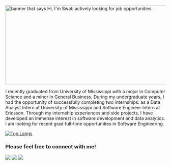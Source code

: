 <img src="https://raw.githack.com/sadhika7/sadhika7.github.io/master/header-banner.png" alt="banner that says Hi, I'm Swati actively looking for job opportunities" height="250" width="800">

I recently graduated from University of Mississippi with a mojor in Computer Science and a minor in General Business. During my undergraduate years, I had the opportunity of successfully completing two internships: as a Data Analyst Intern at University of Mississippi and Software Engineer Intern at Ericsson. Through my internship experiences and side projects, I have developed an immense interest in software development and data analytics. I am looking for recent grad full-time opportunities in Software Engineering.

[![Top Langs](https://github-readme-stats.vercel.app/api/top-langs/?username=sadhika7&layout=compact&hide=jupyter%20notebook&langs_count=7)](https://github.com/anuraghazra/github-readme-stats)

### Please feel free to connect with me!

[<img src="https://img.shields.io/badge/linkedin-%230077B5.svg?&style=for-the-badge&logo=linkedin&logoColor=white" />](https://www.linkedin.com/in/adhikariswati/) [<img src = "https://img.shields.io/badge/instagram-%23E4405F.svg?&style=for-the-badge&logo=instagram&logoColor=white">](https://www.instagram.com/swatiadhikari_/) [<img src = "https://img.shields.io/badge/facebook-%231877F2.svg?&style=for-the-badge&logo=facebook&logoColor=white">](https://www.facebook.com/swati.adhikari.750)
